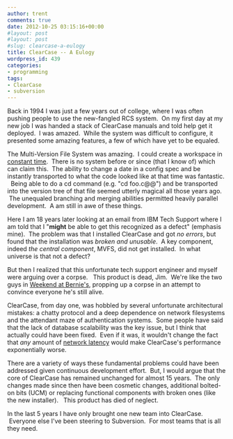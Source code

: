```yaml
---
author: trent
comments: true
date: 2012-10-25 03:15:16+00:00
#layout: post
#layout: post
#slug: clearcase-a-eulogy
title: ClearCase -- A Eulogy
wordpress_id: 439
categories:
- programming
tags:
- ClearCase
- subversion
---
```


Back in 1994 I was just a few years out of college, where I was often pushing people to use the new-fangled RCS system.  On my first day at my new job I was handed a stack of ClearCase manuals and told help get it deployed.  I was amazed.  While the system was difficult to configure, it presented some amazing features, a few of which have yet to be equaled.

The Multi-Version File System was amazing.  I could create a workspace in [constant time](http://en.wikipedia.org/wiki/Constant_time#Constant_time).  There is no system before or since (that I know of) which can claim this.  The ability to change a date in a config spec and be instantly transported to what the code looked like at that time was fantastic.   Being able to do a cd command (e.g. "cd foo.c@@") and be transported into the version tree of that file seemed utterly magical all those years ago.  The unequaled branching and merging abilities permitted heavily parallel development.  A am still in awe of these things.

Here I am 18 years later looking at an email from IBM Tech Support where I am told that I "**might** be able to get this recognized as a defect" (emphasis mine).  The problem was that I installed ClearCase and got _no errors_, but found that the installation was _broken and unusable_.  A key component, indeed _the central component_, MVFS, did not get installed.  In what universe is that not a defect?

But then I realized that this unfortunate tech support engineer and myself were arguing over a corpse.   This product is dead, Jim.  We're like the two guys in [Weekend at Bernie's](http://en.wikipedia.org/wiki/Weekend_at_Bernie%27s), propping up a corpse in an attempt to convince everyone he's still alive.

ClearCase, from day one, was hobbled by several unfortunate architectural mistakes: a chatty protocol and a deep dependence on network filesystems and the attendant maze of authentication systems.  Some people have said that the lack of database scalability was the key issue, but I think that actually could have been fixed.  Even if it was, it wouldn't change the fact that _any_ amount of [network latency](http://rescomp.stanford.edu/~cheshire/rants/Latency.html) would make ClearCase's performance exponentially worse.

There are a variety of ways these fundamental problems could have been addressed given continuous development effort.  But, I would argue that the core of ClearCase has remained unchanged for almost 15 years.  The only changes made since then have been cosmetic changes, additional bolted-on bits (UCM) or replacing functional components with broken ones (like the new installer).   This product has died of neglect.

In the last 5 years I have only brought one new team into ClearCase.  Everyone else I've been steering to Subversion.  For most teams that is all they need.
